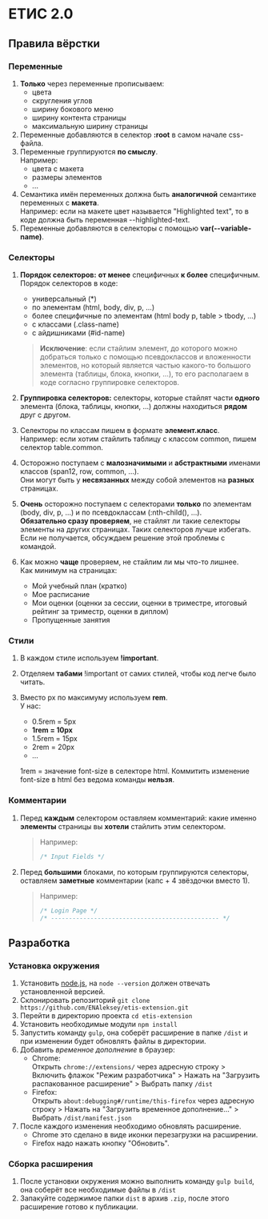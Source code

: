 # ЕТИС 2.0

## Правила вёрстки

### Переменные

1. **Только** через переменные прописываем:
    * цвета
    * скругления углов
    * ширину бокового меню
    * ширину контента страницы
    * максимальную ширину страницы
2. Переменные добавляются в селектор **:root** в самом начале css-файла.
3. Переменные группируются **по смыслу**.  
Например:
    * цвета с макета
    * размеры элементов
    * ...
4. Семантика имён переменных должна быть **аналогичной** семантике переменных с **макета**.  
Например: если на макете цвет называется "Highlighted text", то в коде должна быть переменная --highlighted-text.
5. Переменные добавляются в селекторы с помощью **var(--variable-name)**.

### Селекторы

1. **Порядок селекторов:** **от менее** специфичных **к более** специфичным.  
Порядок селекторов в коде:  
    * универсальный (*)
    * по элементам (html, body, div, p, ...)
    * более специфичные по элементам (html body p, table > tbody, ...)
    * с классами (.class-name)
    * с айдишниками (#id-name)

    > **Исключение**: если стайлим элемент, до которого можно добраться только с помощью псевдоклассов и вложенности элементов, но который является частью какого-то большого элемента (таблицы, блока, кнопки, ...), то его располагаем в коде согласно группировке селекторов.
2. **Группировка селекторов:** селекторы, которые стайлят части **одного** элемента (блока, таблицы, кнопки, ...) должны находиться **рядом** друг с другом.
3. Селекторы по классам пишем в формате **элемент.класс**.  
Например: если хотим стайлить таблицу с классом common, пишем селектор table.common.
4. Осторожно поступаем с **малозначимыми** и **абстрактными** именами классов (span12, row, common, ...).  
Они могут быть у **несвязанных** между собой элементов на **разных** страницах.
5. **Очень** осторожно поступаем с селекторами **только** по элементам (body, div, p, ...) и по псевдоклассам (:nth-child(), ...).  
**Обязательно сразу проверяем**, не стайлят ли такие селекторы элементы на других страницах. Таких селекторов лучше избегать. Если не получается, обсуждаем решение этой проблемы с командой.
6. Как можно **чаще** проверяем, не стайлим ли мы что-то лишнее.  
Как минимум на страницах:
    * Мой учебный план (кратко)
    * Мое расписание
    * Мои оценки (оценки за сессии, оценки в триместре, итоговый рейтинг за триместр, оценки в диплом)
    * Пропущенные занятия

### Стили

1. В каждом стиле используем **!important**.
2. Отделяем **табами** !important от самих стилей, чтобы код легче было читать.
3. Вместо px по максимуму используем **rem**.  
У нас:  
    * 0.5rem = 5px
    * **1rem = 10px**
    * 1.5rem = 15px
    * 2rem = 20px
    * …

    1rem = значение font-size в селекторе html. Коммитить изменение font-size в html без ведома команды **нельзя**.

### Комментарии

1. Перед **каждым** селектором оставляем комментарий: какие именно **элементы** страницы вы **хотели** стайлить этим селектором.
   > Например:
   >
   > ```css
   > /* Input Fields */
   > ```

2. Перед **большими** блоками, по которым группируются селекторы, оставляем **заметные** комментарии (капс + 4 звёздочки вместо 1).  
   > Например:
   >
   > ```css
   > /* Login Page */
   > /* ----------------------------------------------- */
   > ```

## Разработка

### Установка окружения

1. Установить [node.js](https://nodejs.org/en/), на `node --version` должен отвечать установленной версией.
2. Склонировать репозиторий `git clone https://github.com/ENAleksey/etis-extension.git`
3. Перейти в директорию проекта `cd etis-extension`
4. Установить необходимые модули `npm install`
5. Запустить команду `gulp`, она соберёт расширение в папке `/dist` и при изменении будет обновлять файлы в директории.
6. Добавить *временное дополнение* в браузер:
   * Chrome:  
      Открыть `chrome://extensions/` через адресную строку > Включить флажок "Режим разработчика" > Нажать на "Загрузить распакованное расширение" > Выбрать папку `/dist`
   * Firefox:  
      Открыть `about:debugging#/runtime/this-firefox` через адресную строку > Нажать на "Загрузить временное дополнение..." > Выбрать `/dist/manifest.json`
7. После каждого изменения необходимо обновлять расширение.  
   * Chrome это сделано в виде иконки перезагрузки на расширении.  
   * Firefox надо нажать кнопку "Обновить".

### Сборка расширения

1. После установки окружения можно выполнить команду `gulp build`, она соберёт все необходимые файлы в `/dist`
2. Запакуйте содержимое папки `dist` в архив `.zip`, после этого расширение готово к публикации.
